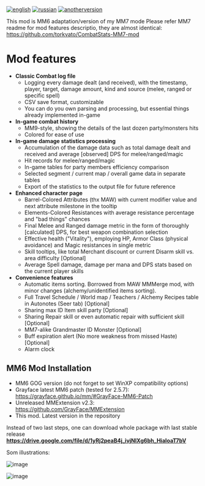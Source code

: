 [![english](https://img.shields.io/badge/lang-English-green.svg)](https://github.com/torkvato/CombatStats-MM6-mod/blob/master/README.md)
[![russian](https://img.shields.io/badge/lang-Russian-red.svg)](https://github.com/torkvato/CombatStats-MM6-mod/blob/master/README.ru.md)
[![anotherversion](https://img.shields.io/badge/anotherversion-MM7-yellow.svg)](https://github.com/torkvato/CombatStats-MM7-mod)

This mod is MM6 adaptation/version of my MM7 mode
Please refer MM7 readme for mod features descriptio, they are almost identical:
https://github.com/torkvato/CombatStats-MM7-mod

# Mod features
- **Classic Combat log file**
    - Logging every damage dealt (and received), with the timestamp, player, target, damage amount, kind and source (melee, ranged or specific spell)
    - CSV save format, customizable
    - You can do you own parsing and processing, but essential things already implemented in-game
- **In-game combat history**
    -  MM9-style, showing the details of the last dozen party/monsters hits
    -  Colored for ease of use
- **In-game damage statistics processing**
    - Accumulation of the damage data such as total damage dealt and received and average [observed] DPS for melee/ranged/magic
    - Hit records for melee/ranged/magic
    - In-game tables for party members efficiency comparison
    - Selected segment / current map / overall game data in separate tables
    - Export of the statistics to the output file for future reference
- **Enhanced character page**
    - Barrel-Colored Attributes (thx MAW) with current modifier value and next attribute milestone in the tooltip
    - Elements-Colored Resistances with average resistance percentage and "bad things" chances
    - Final Melee and Ranged damage metric in the form of thoroughly [calculated] DPS, for best weapon combination selection
    - Effective health ("Vitality"), employing HP, Armor Class (physical avoidance) and Magic resistances in single metric
    - Skill tooltips, like total Merchant discount or current Disarm skill vs. area difficulty [Optional]
    - Average Spell damage, damage per mana and DPS stats based on the current player skills   
- **Convenience features**	
    - Automatic items sorting. Borrowed from MAW MMMerge mod, with minor changes (alchemy/unidentified items sorting). 
    - Full Travel Schedule / World map / Teachers / Alchemy Recipes table in Autonotes (Seer tab) [Optional]	
    - Sharing max ID Item skill party [Optional]
    - Sharing Repair skill or even automatic repair with sufficient skill [Optional]
    - MM7-alike Grandmaster ID Monster  [Optional]
    - Buff expiration alert (No more weakness from missed Haste) [Optional]
    - Alarm clock 


## MM6 Mod Installation
 - MM6 GOG version (do not forget to set WinXP compatibility options)
 - Grayface latest MM6 patch (tested for 2.5.7): https://grayface.github.io/mm/#GrayFace-MM6-Patch
 - Unreleased MMExtension v2.3: https://github.com/GrayFace/MMExtension 
 - This mod. Latest version in the repository 
 
Instead of two last steps, one can download whole package with last stable release\
**https://drive.google.com/file/d/1yRj2peaB4j_ivjNlXg6bh_HiaIoaT7bV**

Som illustrations:

![image](https://github.com/user-attachments/assets/3c1cb510-a778-418b-8355-1b6ff9d485d9)


![image](https://github.com/user-attachments/assets/940d79a6-583b-41a3-a492-8177e075e459)
